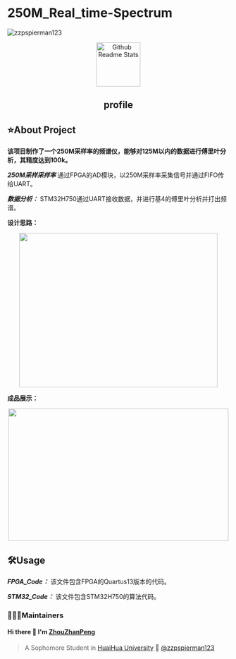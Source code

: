 # 250M_Real_time-Spectrum
<img src="https://komarev.com/ghpvc/?username=zzpspierman123" alt="zzpspierman123" />
<p align="center">
 <img width="100px" src="https://res.cloudinary.com/anuraghazra/image/upload/v1594908242/logo_ccswme.svg" align="center" alt="Github Readme Stats" />
 <h2 align="center">profile</h2>
</p>

## ⭐️About Project

**该项目制作了一个250M采样率的频谱仪，能够对125M以内的数据进行傅里叶分析，其精度达到100k。** 
<div>
 
***250M采样采样率*** 通过FPGA的AD模块，以250M采样率采集信号并通过FIFO传给UART。
<div>

***数据分析：*** STM32H750通过UART接收数据，并进行基4的傅里叶分析并打出频谱。
<div>

 
**设计思路：** 

<div align=center><img width="450" height="350" src="https://github.com/zzpspierman123/250M_Real_time-Spectrum/assets/104633510/c8bad500-4999-4066-b9e0-fb747ca4d063"/></div>

**成品展示：** 


<div align=center><img width="500" height="300" src="https://github.com/zzpspierman123/250M_Real_time-Spectrum/assets/104633510/7a93ac6d-7ea4-47b3-82ba-fb2c60a8b6e6"/></div>

## 🛠Usage

***FPGA_Code：*** 该文件包含FPGA的Quartus13版本的代码。
<div>

***STM32_Code：*** 该文件包含STM32H750的算法代码。
<div>
 
### 👨🏻‍💻Maintainers
####     Hi there 👋 I'm [ZhouZhanPeng](https://github.com/zzpspierman123)
> A Sophomore Student in [HuaiHua University](http://www.hhtc.edu.cn/?affichelist-2)
> 🌱 [@zzpspierman123](https://github.com/zzpspierman123)
